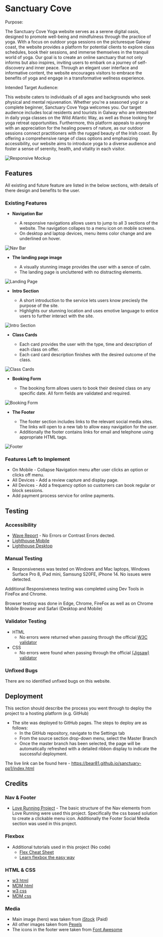 # Sanctuary Cove

Purpose:

The Sanctuary Cove Yoga website serves as a serene digital oasis, designed to promote well-being and mindfulness through the practice of yoga. With a focus on outdoor yoga sessions on the picturesque Galway coast, the website provides a platform for potential clients to explore class schedules, book their sessions, and immerse themselves in the tranquil world of yoga. Our goal is to create an online sanctuary that not only informs but also inspires, inviting users to embark on a journey of self-discovery and inner peace. Through an elegant user interface and informative content, the website encourages visitors to embrace the benefits of yoga and engage in a transformative wellness experience.

Intended Target Audience:

This website caters to individuals of all ages and backgrounds who seek physical and mental rejuvenation. Whether you're a seasoned yogi or a complete beginner, Sanctuary Cove Yoga welcomes you. Our target audience includes local residents and tourists in Galway who are interested in daily yoga classes on the Wild Atlantic Way, as well as those looking for yoga retreat opportunities. Furthermore, this platform appeals to anyone with an appreciation for the healing powers of nature, as our outdoor sessions connect practitioners with the rugged beauty of the Irish coast. By offering a comprehensive range of class options and emphasizing accessibility, our website aims to introduce yoga to a diverse audience and foster a sense of serenity, health, and vitality in each visitor.

![Responsive Mockup](https://github.com/Bear81/sanctuary-pp1/blob/main/documentation-images/Am-I-Responsive-%20(1).webp)

## Features

All existing and future feature are listed in the below sections, with details of there design and benefits to the user.

### Existing Features

- __Navigation Bar__

  - A responsive navigations allows users to jump to all 3 sections of the website. The navigation collapes to a menu icon on mobile screens.
  - On desktop and laptop devices, menu items color change and are underlined on hover.

![Nav Bar](https://github.com/Bear81/sanctuary-pp1/blob/main/documentation-images/nav-bar-ss.png)

- __The landing page image__

  - A visually stunning image provides the user with a sence of calm.
  - The landing page is uncluttered with no distracting elements.

![Landing Page](https://github.com/Bear81/sanctuary-pp1/blob/main/documentation-images/landing_ss.png)

- __Intro Section__

  - A short introduction to the service lets users know preciesly the purpose of the site.
  - Highlights our stunning location and uses emotive language to entice users to further interact with the site.

![Intro Section](https://github.com/Bear81/sanctuary-pp1/blob/main/documentation-images/landing_ss.png)

- __Class Cards__

  - Each card provides the user with the type, time and description of each class on offer.
  - Each card card description finishes with the desired outcome of the class.

![Class Cards](https://github.com/Bear81/sanctuary-pp1/blob/main/documentation-images/class_cards_ss.png)

- __Booking Form__

  - The booking form allows users to book their desired class on any specific date. All form fields are validated and required.  

![Booking Form](https://github.com/Bear81/sanctuary-pp1/blob/main/documentation-images/booking_form_ss.png)

- __The Footer__

  - The footer section includes links to the relevant social media sites. The links will open to a new tab to allow easy navigation for the user.
  - Additionally the footer contains links for email and telephone using appropriate HTML tags.

![Footer](https://github.com/Bear81/sanctuary-pp1/blob/main/documentation-images/footer_ss.png)

### Features Left to Implement

- On Mobile - Collapse Navigation menu after user clicks an option or clicks off menu.
- All Devices - Add a review capture and display page.
- All Devices - Add a frequency option so customers can book regular or block sessions.
- Add payment process service for online payments.

## Testing

### Accessibility

- [Wave Report](https://wave.webaim.org/report#/https%3A%2F%2Fbear81.github.io%2Fsanctuary-pp1%2Findex.html) - No Errors or Contrast Errors dected.
- [Lighthouse Mobile](https://github.com/Bear81/sanctuary-pp1/blob/main/documentation-images/lighthouse_mobile.png)
- [Lighthouse Desktop](https://github.com/Bear81/sanctuary-pp1/blob/main/documentation-images/lighthouse_desktop.png)

### Manual Testing

- Responsiveness was tested on Windows and Mac laptops, Windows Surface Pro 8, iPad mini, Samsung S20FE, iPhone 14. No issues were detected.

Additional Responsiveness testing was completed using Dev Tools in FireFox and Chrome.

Browser testing was done in Edge, Chrome, FireFox as well as on Chrome Mobile Browser and Safari (Desktop and Mobile)

### Validator Testing

- HTML
  - No errors were returned when passing through the official [W3C validator](https://validator.w3.org/nu/?doc=https%3A%2F%2Fcode-institute-org.github.io%2Flove-running-2.0%2Findex.html)
- CSS
  - No errors were found when passing through the official [(Jigsaw) validator](https://jigsaw.w3.org/css-validator/validator?uri=https%3A%2F%2Fvalidator.w3.org%2Fnu%2F%3Fdoc%3Dhttps%253A%252F%252Fcode-institute-org.github.io%252Flove-running-2.0%252Findex.html&profile=css3svg&usermedium=all&warning=1&vextwarning=&lang=en#css)

### Unfixed Bugs

There are no identified unfixed bugs on this website.

## Deployment

This section should describe the process you went through to deploy the project to a hosting platform (e.g. GitHub)

- The site was deployed to GitHub pages. The steps to deploy are as follows:
  - In the GitHub repository, navigate to the Settings tab
  - From the source section drop-down menu, select the Master Branch
  - Once the master branch has been selected, the page will be automatically refreshed with a detailed ribbon display to indicate the successful deployment.

The live link can be found here - <https://bear81.github.io/sanctuary-pp1/index.html>

## Credits

### Nav & Footer

- [Love Running Project](https://github.com/Code-Institute-Solutions/Love-Running-Solutions) - The basic structure of the Nav elements from Love Running were used this project. Specifically the css based solution to create a clickable menu icon. Additionally the Footer Social Media section was used in this project.

### Flexbox

- Additional tutorials used in this project (No code)
  - [Flex Cheat Sheet](https://flexbox.malven.co/)
  - [Learn flexbox the easy way](https://www.youtube.com/watch?v=u044iM9xsWU&list=PL3_VIArpa1JQtpIJEOjcN0-XTgJ006ZPi&index=2)

### HTML & CSS

- [w3 html](https://www.w3schools.com/html/)
- [MDM html](https://developer.mozilla.org/en-US/docs/Web/HTML)
- [w3 css](https://www.w3schools.com/w3css/defaulT.asp)
- [MDM css](https://developer.mozilla.org/en-US/docs/Web/CSS)

### Media

- Main image (hero) was taken from [iStock](https://www.istockphoto.com/photo/salthill-galway-ireland-gm182398527-11531311) (Paid)
- All other images taken from [Pexels](https://www.pexels.com/collections/yoga-moody-coastal-theme-fxnk2vk/)
- The icons in the footer were taken from [Font Awesome](https://fontawesome.com/)
